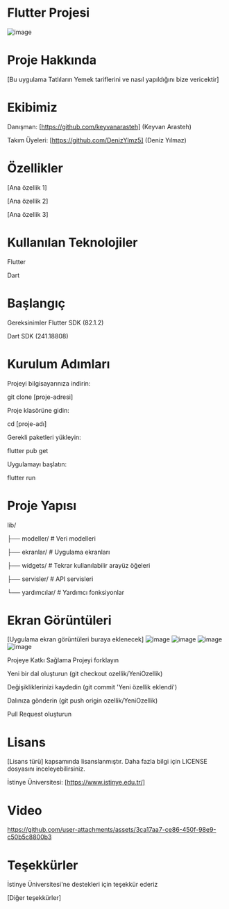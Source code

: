 # Flutter Projesi
![image](https://github.com/user-attachments/assets/b19a509b-4250-402b-9ddf-162fd2317190)


# Proje Hakkında
[Bu uygulama Tatlıların Yemek tariflerini ve nasıl yapıldığını bize vericektir]

# Ekibimiz
Danışman:
[https://github.com/keyvanarasteh] (Keyvan Arasteh)

Takım Üyeleri:
[https://github.com/DenizYlmz5] (Deniz Yılmaz)


# Özellikler
[Ana özellik 1]

[Ana özellik 2]

[Ana özellik 3]

# Kullanılan Teknolojiler
Flutter

Dart

# Başlangıç
Gereksinimler
Flutter SDK (82.1.2)

Dart SDK (241.18808)

# Kurulum Adımları
Projeyi bilgisayarınıza indirin:
  
git  clone [proje-adresi]  
  
Proje klasörüne gidin:
  
cd [proje-adı]  
  
Gerekli paketleri yükleyin:
  
flutter  pub  get  
  
Uygulamayı başlatın:
  
 flutter  run  
# Proje Yapısı
  
lib/  
  
├── modeller/ # Veri modelleri  
  
├── ekranlar/ # Uygulama ekranları  
  
├── widgets/ # Tekrar kullanılabilir arayüz öğeleri  
  
├── servisler/ # API servisleri  
  
└── yardımcılar/ # Yardımcı fonksiyonlar  
  
# Ekran Görüntüleri
[Uygulama ekran görüntüleri buraya eklenecek]
![image](https://github.com/user-attachments/assets/94472951-19a3-4f8b-86d0-573ff94112e2)
![image](https://github.com/user-attachments/assets/8d5d6e13-7a89-4e65-a44a-9813fb3beb9f)
![image](https://github.com/user-attachments/assets/0dff9365-d5f3-45d9-b222-5ef7b065f921)
![image](https://github.com/user-attachments/assets/a72bd229-284c-41e7-acfc-8ebf9aa76f5b)



Projeye Katkı Sağlama
Projeyi forklayın

Yeni bir dal oluşturun (git checkout ozellik/YeniOzellik)

Değişikliklerinizi kaydedin (git commit 'Yeni özellik eklendi')

Dalınıza gönderin (git push origin ozellik/YeniOzellik)

Pull Request oluşturun

# Lisans
[Lisans türü] kapsamında lisanslanmıştır. Daha fazla bilgi için LICENSE dosyasını inceleyebilirsiniz.


İstinye Üniversitesi: [https://www.istinye.edu.tr/]

# Video


https://github.com/user-attachments/assets/3ca17aa7-ce86-450f-98e9-c50b5c8800b3




# Teşekkürler
İstinye Üniversitesi'ne destekleri için teşekkür ederiz

[Diğer teşekkürler]
